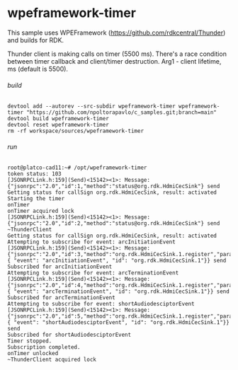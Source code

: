 # wpeframework-timer

This sample uses WPEFramework (https://github.com/rdkcentral/Thunder) and builds for RDK.

Thunder client is making calls on timer (5500 ms). There's a race condition between timer callback and client/timer destruction.
Arg1 - client lifetime, ms (default is 5500).

###### build

```shell script
devtool add --autorev --src-subdir wpeframework-timer wpeframework-timer "https://github.com/npoltorapavlo/c_samples.git;branch=main"
devtool build wpeframework-timer
devtool reset wpeframework-timer
rm -rf workspace/sources/wpeframework-timer
```

###### run

```shell script
root@platco-cad11:~# /opt/wpeframework-timer 
token status: 103
[JSONRPCLink.h:159](Send)<15142><1>: Message: {"jsonrpc":"2.0","id":1,"method":"status@org.rdk.HdmiCecSink"} send
Getting status for callSign org.rdk.HdmiCecSink, result: activated
Starting the timer
onTimer
onTimer acquired lock
[JSONRPCLink.h:159](Send)<15142><1>: Message: {"jsonrpc":"2.0","id":2,"method":"status@org.rdk.HdmiCecSink"} send
~ThunderClient
Getting status for callSign org.rdk.HdmiCecSink, result: activated
Attempting to subscribe for event: arcInitiationEvent
[JSONRPCLink.h:159](Send)<15142><1>: Message: {"jsonrpc":"2.0","id":3,"method":"org.rdk.HdmiCecSink.1.register","params":{ "event": "arcInitiationEvent", "id": "org.rdk.HdmiCecSink.1"}} send
Subscribed for arcInitiationEvent
Attempting to subscribe for event: arcTerminationEvent
[JSONRPCLink.h:159](Send)<15142><1>: Message: {"jsonrpc":"2.0","id":4,"method":"org.rdk.HdmiCecSink.1.register","params":{ "event": "arcTerminationEvent", "id": "org.rdk.HdmiCecSink.1"}} send
Subscribed for arcTerminationEvent
Attempting to subscribe for event: shortAudiodesciptorEvent
[JSONRPCLink.h:159](Send)<15142><1>: Message: {"jsonrpc":"2.0","id":5,"method":"org.rdk.HdmiCecSink.1.register","params":{ "event": "shortAudiodesciptorEvent", "id": "org.rdk.HdmiCecSink.1"}} send
Subscribed for shortAudiodesciptorEvent
Timer stopped.
Subscription completed.
onTimer unlocked
~ThunderClient acquired lock
```
